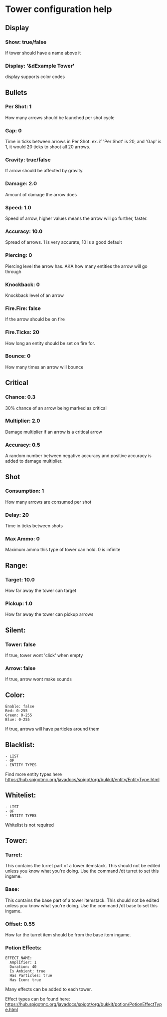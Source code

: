 # Tower configuration help

## Display
### Show: true/false
  
If tower should have a name above it
### Display: '&dExample Tower'

display supports color codes

## Bullets
### Per Shot: 1
How many arrows should be launched per shot cycle
### Gap: 0
Time in ticks between arrows in Per Shot. ex. if 'Per Shot' is 20, and 'Gap' is 1, it would 20 ticks to shoot all 20 arrows.
### Gravity: true/false
If arrow should be affected by gravity.
### Damage: 2.0
Amount of damage the arrow does
### Speed: 1.0
Speed of arrow, higher values means the arrow will go further, faster.
### Accuracy: 10.0
Spread of arrows. 1 is very accurate, 10 is a good default
### Piercing: 0
Piercing level the arrow has. AKA how many entities the arrow will go through
### Knockback: 0
Knockback level of an arrow
### Fire.Fire: false
If the arrow should be on fire
### Fire.Ticks: 20
How long an entity should be set on fire for.
### Bounce: 0
How many times an arrow will bounce

## Critical
### Chance: 0.3
30% chance of an arrow being marked as critical
### Multiplier: 2.0
Damage multiplier if an arrow is a critical arrow
### Accuracy: 0.5
A random number between negative accuracy and positive accuracy is added to damage multiplier.
## Shot
### Consumption: 1
How many arrows are consumed per shot
### Delay: 20
Time in ticks between shots
### Max Ammo: 0
Maximum ammo this type of tower can hold. 0 is infinite
## Range:
### Target: 10.0
How far away the tower can target
### Pickup: 1.0
How far away the tower can pickup arrows
## Silent:
### Tower: false
If true, tower wont 'click' when empty
### Arrow: false
If true, arrow wont make sounds

## Color:
    Enable: false
    Red: 0-255
    Green: 0-255
    Blue: 0-255
    
If true, arrows will have particles around them
## Blacklist:
    - LIST
    - OF
    - ENTITY TYPES

Find more entity types here https://hub.spigotmc.org/javadocs/spigot/org/bukkit/entity/EntityType.html

## Whitelist:
    - LIST
    - OF
    - ENTITY TYPES

Whitelist is not required

## Tower:
### Turret:
This contains the turret part of a tower itemstack. This should not be edited unless you know what you're doing. Use the command /dt turret <turret name> to set this ingame.
### Base:
This contains the base part of a tower itemstack. This should not be edited unless you know what you're doing. Use the command /dt base <turret name> to set this ingame.
### Offset: 0.55
How far the turret item should be from the base item ingame.
### Potion Effects:
    EFFECT_NAME:
      Amplifier: 1
      Duration: 40
      Is Ambient: true
      Has Particles: true
      Has Icon: true
  
  Many effects can be added to each tower.
  
  Effect types can be found here: https://hub.spigotmc.org/javadocs/spigot/org/bukkit/potion/PotionEffectType.html
  
  
  
  
  
  
  
  
  
  
  
  
